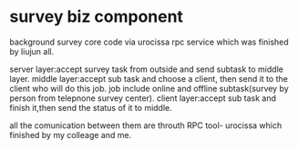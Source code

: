 # survey biz component
background survey core code via urocissa rpc service which was finished by liujun all.

server layer:accept survey task from outside and send subtask to middle layer.
middle layer:accept sub task and choose a client, then send it to the client who will do this job.
              job include online and offline subtask(survey by person from telepnone survey center).
client layer:accept sub task and finish it,then send the status of it to middle.

all the comunication between them are throuth RPC tool- urocissa which finished by my colleage and me.
